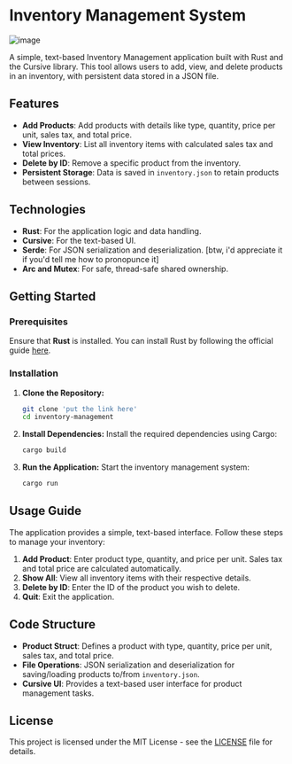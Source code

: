 
# Inventory Management System
![image](https://github.com/user-attachments/assets/fa43f3d6-4b80-4181-b363-490ab55695f3)

A simple, text-based Inventory Management application built with Rust and the Cursive library. This tool allows users to add, view, and delete products in an inventory, with persistent data stored in a JSON file.

## Features
- **Add Products**: Add products with details like type, quantity, price per unit, sales tax, and total price.
- **View Inventory**: List all inventory items with calculated sales tax and total prices.
- **Delete by ID**: Remove a specific product from the inventory.
- **Persistent Storage**: Data is saved in `inventory.json` to retain products between sessions.

## Technologies
- **Rust**: For the application logic and data handling.
- **Cursive**: For the text-based UI.
- **Serde**: For JSON serialization and deserialization. [btw, i'd appreciate it if you'd tell me how to pronopunce it]
- **Arc and Mutex**: For safe, thread-safe shared ownership.

## Getting Started

### Prerequisites
Ensure that **Rust** is installed. You can install Rust by following the official guide [here](https://www.rust-lang.org/tools/install).

### Installation
1. **Clone the Repository:**
   ```bash
   git clone 'put the link here'
   cd inventory-management
   ```

2. **Install Dependencies:**
   Install the required dependencies using Cargo:
   ```bash
   cargo build
   ```

3. **Run the Application:**
   Start the inventory management system:
   ```bash
   cargo run
   ```

## Usage Guide

The application provides a simple, text-based interface. Follow these steps to manage your inventory:

1. **Add Product**: Enter product type, quantity, and price per unit. Sales tax and total price are calculated automatically.
2. **Show All**: View all inventory items with their respective details.
3. **Delete by ID**: Enter the ID of the product you wish to delete.
4. **Quit**: Exit the application.

## Code Structure

- **Product Struct**: Defines a product with type, quantity, price per unit, sales tax, and total price.
- **File Operations**: JSON serialization and deserialization for saving/loading products to/from `inventory.json`.
- **Cursive UI**: Provides a text-based user interface for product management tasks.

## License

This project is licensed under the MIT License - see the [LICENSE](LICENSE) file for details.
